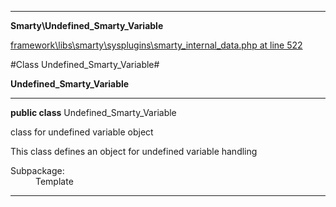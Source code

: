 

- - -

**Smarty\Undefined_Smarty_Variable**


<a href="https://github.com/JeyDotC/Hirudo/blob/master/framework/libs/smarty/sysplugins/smarty_internal_data.php#L522" target='_blank'>framework\libs\smarty\sysplugins\smarty_internal_data.php at line 522</a>

#Class Undefined_Smarty_Variable#

**Undefined_Smarty_Variable**




- - -

<p><strong>public  class</strong> <span>Undefined_Smarty_Variable</span></p>

<div class="comment" id="overview_description"><p>class for undefined variable object</p><p>This class defines an object for undefined variable handling</p></div>

<dl>
<dt>Subpackage:</dt>
<dd>Template</dd>
</dl>


<hr />

